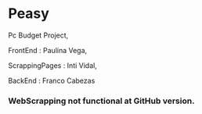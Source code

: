 # Peasy
Pc Budget Project,

FrontEnd : Paulina Vega,

ScrappingPages : Inti Vidal,

BackEnd : Franco Cabezas

### WebScrapping not functional at GitHub version.

